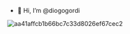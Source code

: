 - 👋 Hi, I’m @diogogordi

![aa41affcb1b66bc7c33d8026ef67cec2](https://user-images.githubusercontent.com/93879346/165977958-fe2fb4ba-e599-43b1-a457-b0cef8ceab43.gif)

<!---
diogogordi/diogogordi is a ✨ special ✨ repository because its `README.md` (this file) appears on your GitHub profile.
You can click the Preview link to take a look at your changes.
--->
